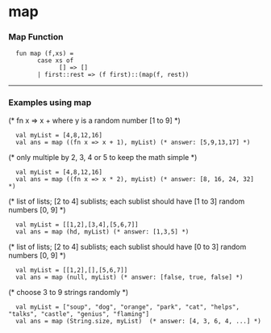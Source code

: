 # map

### Map Function
      fun map (f,xs) =
            case xs of
                  [] => []
            | first::rest => (f first)::(map(f, rest))

---

### Examples using map
(* fn x => x + <y> where y is a random number [1 to 9] *)

      val myList = [4,8,12,16]
      val ans = map ((fn x => x + 1), myList) (* answer: [5,9,13,17] *)

(* only multiple by 2, 3, 4 or 5 to keep the math simple *)

      val myList = [4,8,12,16]
      val ans = map ((fn x => x * 2), myList) (* answer: [8, 16, 24, 32] *)

(* list of lists; [2 to 4] sublists; each sublist should have [1 to 3] random numbers [0, 9] *)

      val myList = [[1,2],[3,4],[5,6,7]]
      val ans = map (hd, myList) (* answer: [1,3,5] *)

(* list of lists; [2 to 4] sublists; each sublist should have [0 to 3] random numbers [0, 9] *)

      val myList = [[1,2],[],[5,6,7]]
      val ans = map (null, myList) (* answer: [false, true, false] *)
      
(* choose 3 to 9 strings randomly *)

      val myList = ["soup", "dog", "orange", "park", "cat", "helps", "talks", "castle", "genius", "flaming"]
      val ans = map (String.size, myList)  (* answer: [4, 3, 6, 4, ...] *)
